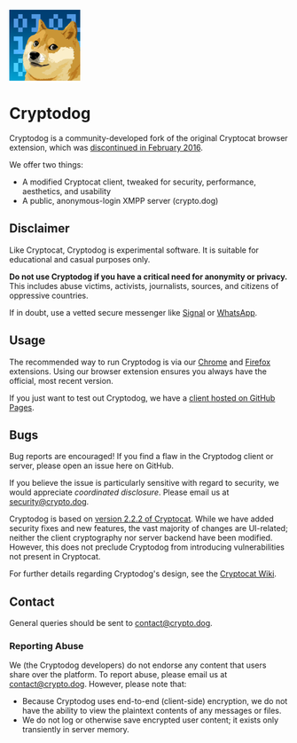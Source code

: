 ![Cryptodog](https://raw.githubusercontent.com/Cryptodog/cryptodog/master/img/logo-128.png)

# Cryptodog

Cryptodog is a community-developed fork of the original Cryptocat browser extension, which was [discontinued in February 2016](https://web.archive.org/web/20160225040533/https://crypto.cat/).

We offer two things:

* A modified Cryptocat client, tweaked for security, performance, aesthetics, and usability
* A public, anonymous-login XMPP server (crypto.dog)

## Disclaimer
Like Cryptocat, Cryptodog is experimental software. It is suitable for educational and casual purposes only.

**Do not use Cryptodog if you have a critical need for anonymity or privacy.** This includes abuse victims, activists, journalists, sources, and citizens of oppressive countries.

If in doubt, use a vetted secure messenger like [Signal](https://signal.org/) or [WhatsApp](https://www.whatsapp.com/).

## Usage

The recommended way to run Cryptodog is via our [Chrome](https://chrome.google.com/webstore/detail/cryptodog/blnkmmamdbladdaaddkjbecbphngeiec) and [Firefox](https://addons.mozilla.org/en-US/firefox/addon/cryptodog) extensions. Using our browser extension ensures you always have the official, most recent version.

If you just want to test out Cryptodog, we have a [client hosted on GitHub Pages](https://cryptodog.github.io).

## Bugs

Bug reports are encouraged! If you find a flaw in the Cryptodog client or server, please open an issue here on GitHub.

If you believe the issue is particularly sensitive with regard to security, we would appreciate *coordinated disclosure*. Please email us at security@crypto.dog.

Cryptodog is based on [version 2.2.2 of Cryptocat](https://github.com/Cryptodog/cryptocat/releases/tag/v2.2.2). While we have added security fixes and new features, the vast majority of changes are UI-related; neither the client cryptography nor server backend have been modified. However, this does not preclude Cryptodog from introducing vulnerabilities not present in Cryptocat.

For further details regarding Cryptodog's design, see the [Cryptocat Wiki](https://web.archive.org/web/20160216105404/https://github.com/cryptocat/cryptocat/wiki).

## Contact

General queries should be sent to contact@crypto.dog.

### Reporting Abuse
We (the Cryptodog developers) do not endorse any content that users share over the platform. To report abuse, please email us at contact@crypto.dog. However, please note that:

* Because Cryptodog uses end-to-end (client-side) encryption, we do not have the ability to view the plaintext contents of any messages or files.
* We do not log or otherwise save encrypted user content; it exists only transiently in server memory.
